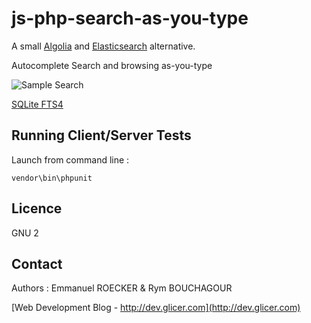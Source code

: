 # js-php-search-as-you-type

A small [Algolia](https://www.algolia.com/) and [Elasticsearch](https://www.elastic.co/products/elasticsearch) alternative.

Autocomplete
Search and browsing as-you-type

![Sample Search](https://raw.githubusercontent.com/emmanuelroecker/js-php-search-as-you-type/master/doc/search.gif)

[SQLite FTS4](https://sqlite.org/fts3.html)

## Running Client/Server Tests

Launch from command line :

```console
vendor\bin\phpunit
```

## Licence

GNU 2

## Contact

Authors : Emmanuel ROECKER & Rym BOUCHAGOUR

[Web Development Blog - http://dev.glicer.com](http://dev.glicer.com)